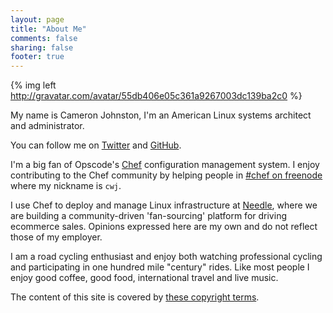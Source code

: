 ```yaml
---
layout: page
title: "About Me"
comments: false
sharing: false 
footer: true
---
```


{% img left http://gravatar.com/avatar/55db406e05c361a9267003dc139ba2c0 %}

My name is Cameron Johnston, I'm an American Linux systems architect and administrator.

You can follow me on <a href="http://twitter.com/cwjohnston">Twitter</a> and <a href="http://github.com/cwjohnston">GitHub</a>.

I'm a big fan of Opscode's [Chef](http://www.opscode.com/chef/) configuration management system. I enjoy contributing to the Chef community by helping people in [#chef on freenode](http://wiki.opscode.com/display/chef/IRC) where my nickname is `cwj`.

I use Chef to deploy and manage Linux infrastructure at <a href="http://www.needle.com">Needle</a>, where we are building a community-driven 'fan-sourcing' platform for driving ecommerce sales. Opinions expressed here are my own and do not reflect those of my employer.

I am a road cycling enthusiast and enjoy both watching professional cycling and participating in one hundred mile "century" rides. Like most people I enjoy good coffee, good food, international travel and live music.

The content of this site is covered by <a href="{{ site_root }}/copyright">these copyright terms</a>.
